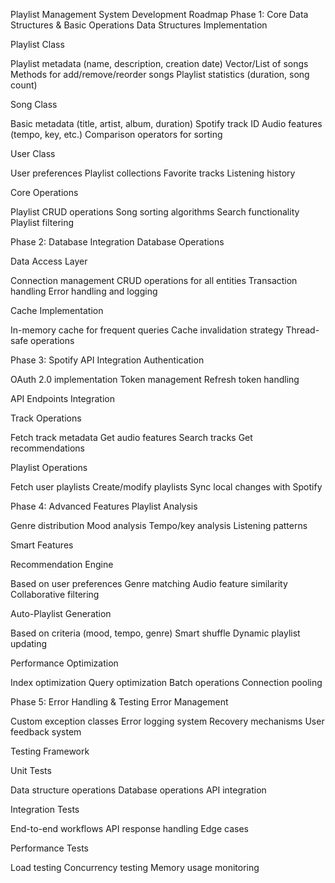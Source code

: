 Playlist Management System Development Roadmap
Phase 1: Core Data Structures & Basic Operations
Data Structures Implementation

Playlist Class

Playlist metadata (name, description, creation date)
Vector/List of songs
Methods for add/remove/reorder songs
Playlist statistics (duration, song count)


Song Class

Basic metadata (title, artist, album, duration)
Spotify track ID
Audio features (tempo, key, etc.)
Comparison operators for sorting


User Class

User preferences
Playlist collections
Favorite tracks
Listening history



Core Operations

Playlist CRUD operations
Song sorting algorithms
Search functionality
Playlist filtering

Phase 2: Database Integration
Database Operations

Data Access Layer

Connection management
CRUD operations for all entities
Transaction handling
Error handling and logging


Cache Implementation

In-memory cache for frequent queries
Cache invalidation strategy
Thread-safe operations



Phase 3: Spotify API Integration
Authentication

OAuth 2.0 implementation
Token management
Refresh token handling

API Endpoints Integration

Track Operations

Fetch track metadata
Get audio features
Search tracks
Get recommendations


Playlist Operations

Fetch user playlists
Create/modify playlists
Sync local changes with Spotify



Phase 4: Advanced Features
Playlist Analysis

Genre distribution
Mood analysis
Tempo/key analysis
Listening patterns

Smart Features

Recommendation Engine

Based on user preferences
Genre matching
Audio feature similarity
Collaborative filtering


Auto-Playlist Generation

Based on criteria (mood, tempo, genre)
Smart shuffle
Dynamic playlist updating



Performance Optimization

Index optimization
Query optimization
Batch operations
Connection pooling

Phase 5: Error Handling & Testing
Error Management

Custom exception classes
Error logging system
Recovery mechanisms
User feedback system

Testing Framework

Unit Tests

Data structure operations
Database operations
API integration


Integration Tests

End-to-end workflows
API response handling
Edge cases


Performance Tests

Load testing
Concurrency testing
Memory usage monitoring
